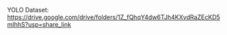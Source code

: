 YOLO Dataset: https://drive.google.com/drive/folders/1Z_fQhqY4dw6TJh4KXvdRaZEcKD5mIhhS?usp=share_link
